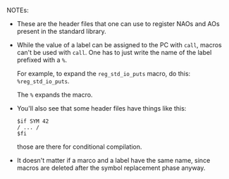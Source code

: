NOTEs:

- These are the header files that one can use to register NAOs and AOs present in the standard library.

- While the value of a label can be assigned to the PC with `call`, macros can't be used with `call`. One has to just write the name of the label prefixed with a `%`.

   For example, to expand the `reg_std_io_puts` macro, do this: `%reg_std_io_puts`.

   The `%` expands the macro.

- You'll also see that some header files have things like this:

   ````
   $if SYM 42
   / ... /
   $fi
   ````

   those are there for conditional compilation.


- It doesn't matter if a marco and a label have the same name, since macros are deleted after the symbol replacement phase anyway.

